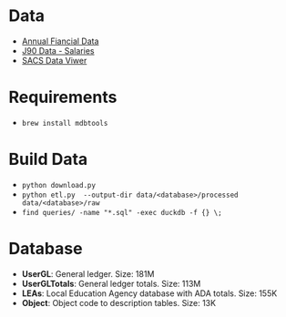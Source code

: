 # Data

- [Annual Fiancial Data](https://www.cde.ca.gov/ds/fd/fd/)
- [J90 Data - Salaries](https://www.cde.ca.gov/ds/fd/cs/)
- [SACS Data Viwer](https://www.cde.ca.gov/ds/fd/dv/)

# Requirements

- `brew install mdbtools`

# Build Data
- `python download.py`
- `python etl.py  --output-dir data/<database>/processed data/<database>/raw`
- `find queries/ -name "*.sql" -exec duckdb -f {} \;`

# Database
- **UserGL**: General ledger. Size: 181M
- **UserGLTotals**: General ledger totals. Size: 113M
- **LEAs**: Local Education Agency database with ADA totals. Size: 155K
- **Object**: Object code to description tables. Size: 13K